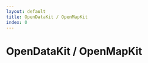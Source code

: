 ```yaml
---
layout: default
title: OpenDataKit / OpenMapKit 
index: 0
---
```


OpenDataKit / OpenMapKit
========================
